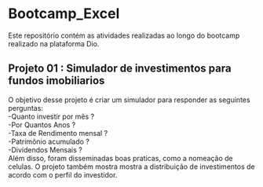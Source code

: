 # Bootcamp_Excel
Este repositório contém as atividades realizadas ao longo do bootcamp realizado na plataforma Dio. 

## Projeto 01 : Simulador de investimentos para fundos imobiliarios
O objetivo desse projeto é criar um simulador para responder as seguintes perguntas: <br>
-Quanto investir por mês ?	<br>
-Por Quantos Anos ?	<br>
-Taxa de Rendimento mensal ?	<br>
-Patrimônio acumulado ?	<br>
-Dividendos Mensais ?	<br>
Além disso, foram disseminadas boas praticas, como a nomeação de celulas. O projeto também mostra mostra a distribuição de investimentos de acordo com o perfil do investidor. 
